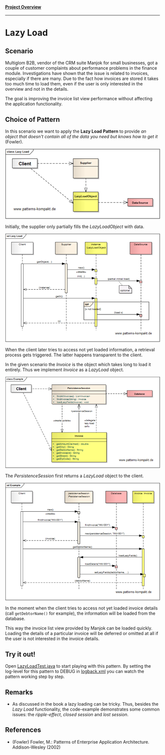#### [Project Overview](../../../../../../../README.md)
----

# Lazy Load

## Scenario

Multiglom B2B, vendor of the CRM suite Manjok for small businesses, got a couple of customer complaints about performance problems in the finance module. Investigations have shown that the issue is related to invoices, especially if there are many. Due to the fact how invoices are stored it takes too much time to load them, even if the user is only interested in the overview and not in the details.

The goal is improving the invoice list view performance without affecting the application functionality.

## Choice of Pattern
In this scenario we want to apply the **Lazy Load Pattern** to provide _an object that doesn't contain all of the data you need but knows how to get it_ (Fowler). 

![Test](../../../../../../../doc/patterns/images/lazy_load_cn.png)

Initially, the supplier only partially fills the _LazyLoadObject_ with data. 

![Test](../../../../../../../doc/patterns/images/lazy_load_dn.png)

When the client later tries to access not yet loaded information, a retrieval process gets triggered. The latter happens transparent to the client.

In the given scenario the _Invoice_ is the object which takes long to load it entirely. Thus we implement _Invoice_ as a _LazyLoad_ object.

![Test](../../../../../../../doc/patterns/images/lazy_load_cx.png)

The _PersistenceSession_ first returns a _LazyLoad_ object to the client.

![Test](../../../../../../../doc/patterns/images/lazy_load_dx.png)

In the moment when the client tries to access not yet loaded invoice details (call `getDebtorName()` for example), the information will be loaded from the database.

This way the invoice list view provided by Manjok can be loaded quickly. Loading the details of a particular invoice will be deferred or omitted at all if the user is not interested in the invoice details.

## Try it out!

Open [LazyLoadTest.java](LazyLoadTest.java) to start playing with this pattern. By setting the log-level for this pattern to DEBUG in [logback.xml](../../../../../../../src/main/resources/logback.xml) you can watch the pattern working step by step.

## Remarks
* As discussed in the book a lazy loading can be tricky. Thus, besides the _Lazy Load_ functionality, the code-example demonstrates some common issues: the _ripple-effect_, _closed session_ and _lost session_.   

## References

* (Fowler) Fowler, M.: Patterns of Enterprise Application Architecture. Addison-Wesley (2002)


